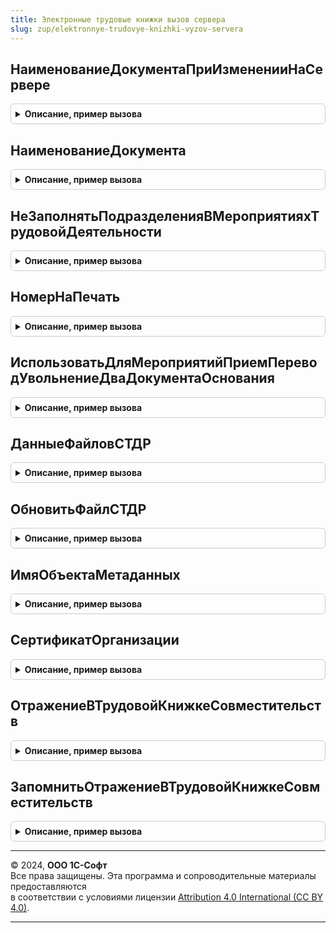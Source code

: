 ```yaml
---
title: Электронные трудовые книжки вызов сервера
slug: zup/elektronnye-trudovye-knizhki-vyzov-servera
---
```



## НаименованиеДокументаПриИзмененииНаСервере
<details style="margin: 1em 0; padding: 0.5em; border: 1px solid #ccc; border-radius: 6px;">

<summary style="font-weight: bold; cursor: pointer;">Описание, пример вызова</summary>

```bsl

Процедура НаименованиеДокументаПриИзмененииНаСервере(Организация, ВидДокумента, НаименованиеДокумента) Экспорт
```

Пример вызова
```bsl
ЭлектронныеТрудовыеКнижкиВызовСервера.НаименованиеДокументаПриИзмененииНаСервере(Организация, ВидДокумента, НаименованиеДокумента) 
```
</details>

## НаименованиеДокумента
<details style="margin: 1em 0; padding: 0.5em; border: 1px solid #ccc; border-radius: 6px;">

<summary style="font-weight: bold; cursor: pointer;">Описание, пример вызова</summary>

```bsl

Функция НаименованиеДокумента(Организация, ВидМероприятия = Неопределено) Экспорт
```

Пример вызова
```bsl
Результат = ЭлектронныеТрудовыеКнижкиВызовСервера.НаименованиеДокумента(Организация, ВидМероприятия);
```
</details>

## НеЗаполнятьПодразделенияВМероприятияхТрудовойДеятельности
<details style="margin: 1em 0; padding: 0.5em; border: 1px solid #ccc; border-radius: 6px;">

<summary style="font-weight: bold; cursor: pointer;">Описание, пример вызова</summary>

```bsl

Функция НеЗаполнятьПодразделенияВМероприятияхТрудовойДеятельности(Организация) Экспорт
```

Пример вызова
```bsl
Результат = ЭлектронныеТрудовыеКнижкиВызовСервера.НеЗаполнятьПодразделенияВМероприятияхТрудовойДеятельности(Организация) 
```
</details>

## НомерНаПечать
<details style="margin: 1em 0; padding: 0.5em; border: 1px solid #ccc; border-radius: 6px;">

<summary style="font-weight: bold; cursor: pointer;">Описание, пример вызова</summary>

```bsl

Функция НомерНаПечать(Знач Номер, Знач НомерПриказа = Неопределено) Экспорт
```

Пример вызова
```bsl
Результат = ЭлектронныеТрудовыеКнижкиВызовСервера.НомерНаПечать(Номер, НомерПриказа);
```
</details>

## ИспользоватьДляМероприятийПриемПереводУвольнениеДваДокументаОснования
<details style="margin: 1em 0; padding: 0.5em; border: 1px solid #ccc; border-radius: 6px;">

<summary style="font-weight: bold; cursor: pointer;">Описание, пример вызова</summary>

```bsl

Функция ИспользоватьДляМероприятийПриемПереводУвольнениеДваДокументаОснования() Экспорт
```

Пример вызова
```bsl
Результат = ЭлектронныеТрудовыеКнижкиВызовСервера.ИспользоватьДляМероприятийПриемПереводУвольнениеДваДокументаОснования() 
```
</details>

## ДанныеФайловСТДР
<details style="margin: 1em 0; padding: 0.5em; border: 1px solid #ccc; border-radius: 6px;">

<summary style="font-weight: bold; cursor: pointer;">Описание, пример вызова</summary>

```bsl

Функция ДанныеФайловСТДР(СсылкаНаДокумент, ИдентификаторХранилища) Экспорт
```

Пример вызова
```bsl
Результат = ЭлектронныеТрудовыеКнижкиВызовСервера.ДанныеФайловСТДР(СсылкаНаДокумент, ИдентификаторХранилища) 
```
</details>

## ОбновитьФайлСТДР
<details style="margin: 1em 0; padding: 0.5em; border: 1px solid #ccc; border-radius: 6px;">

<summary style="font-weight: bold; cursor: pointer;">Описание, пример вызова</summary>

```bsl

Процедура ОбновитьФайлСТДР(СсылкаНаДокумент, АдресВХранилище, ИмяФайла, ПрисоединенныйФайл) Экспорт
```

Пример вызова
```bsl
ЭлектронныеТрудовыеКнижкиВызовСервера.ОбновитьФайлСТДР(СсылкаНаДокумент, АдресВХранилище, ИмяФайла, ПрисоединенныйФайл) 
```
</details>

## ИмяОбъектаМетаданных
<details style="margin: 1em 0; padding: 0.5em; border: 1px solid #ccc; border-radius: 6px;">

<summary style="font-weight: bold; cursor: pointer;">Описание, пример вызова</summary>

```bsl

Функция ИмяОбъектаМетаданных(СсылкаНаОбъект) Экспорт
```

Пример вызова
```bsl
Результат = ЭлектронныеТрудовыеКнижкиВызовСервера.ИмяОбъектаМетаданных(СсылкаНаОбъект) 
```
</details>

## СертификатОрганизации
<details style="margin: 1em 0; padding: 0.5em; border: 1px solid #ccc; border-radius: 6px;">

<summary style="font-weight: bold; cursor: pointer;">Описание, пример вызова</summary>

```bsl

Функция СертификатОрганизации(Организация) Экспорт
```

Пример вызова
```bsl
Результат = ЭлектронныеТрудовыеКнижкиВызовСервера.СертификатОрганизации(Организация) 
```
</details>

## ОтражениеВТрудовойКнижкеСовместительств
<details style="margin: 1em 0; padding: 0.5em; border: 1px solid #ccc; border-radius: 6px;">

<summary style="font-weight: bold; cursor: pointer;">Описание, пример вызова</summary>

```bsl

Функция ОтражениеВТрудовойКнижкеСовместительств() Экспорт
```

Пример вызова
```bsl
Результат = ЭлектронныеТрудовыеКнижкиВызовСервера.ОтражениеВТрудовойКнижкеСовместительств() 
```
</details>

## ЗапомнитьОтражениеВТрудовойКнижкеСовместительств
<details style="margin: 1em 0; padding: 0.5em; border: 1px solid #ccc; border-radius: 6px;">

<summary style="font-weight: bold; cursor: pointer;">Описание, пример вызова</summary>

```bsl

Процедура ЗапомнитьОтражениеВТрудовойКнижкеСовместительств(ОтражениеВТрудовойКнижке) Экспорт
```

Пример вызова
```bsl
ЭлектронныеТрудовыеКнижкиВызовСервера.ЗапомнитьОтражениеВТрудовойКнижкеСовместительств(ОтражениеВТрудовойКнижке) 
```
</details>

---

© 2024, **ООО 1С-Софт**  
Все права защищены. Эта программа и сопроводительные материалы предоставляются  
в соответствии с условиями лицензии [Attribution 4.0 International (CC BY 4.0)](https://creativecommons.org/licenses/by/4.0/legalcode).

---
